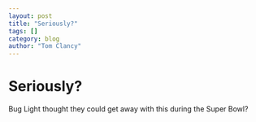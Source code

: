```yaml
---
layout: post
title: "Seriously?"
tags: []
category: blog
author: "Tom Clancy"
---
```


# Seriously?

Bug Light thought they could get away with this during the Super Bowl?

<object width="425" height="355"><param name="movie" value="http://www.youtube.com/v/7iBY7Yirq60"></param><param name="wmode" value="transparent"></param><embed src="http://www.youtube.com/v/7iBY7Yirq60" type="application/x-shockwave-flash" wmode="transparent" width="425" height="355"></embed></object>
